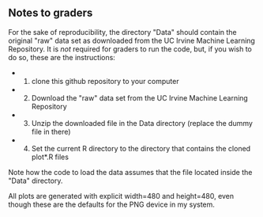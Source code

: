 ## Notes to graders

For the sake of reproducibility, the directory "Data" should contain the original
"raw" data set as downloaded from the UC Irvine Machine Learning Repository.
It is _not_ required for graders to run the code, but, if you wish to do so, these are the instructions:

* 1) clone this github repository to your computer
* 2) Download the "raw" data set from the UC Irvine Machine Learning Repository
* 3) Unzip the downloaded file in the Data directory (replace the dummy file in there)
* 4) Set the current R directory to the directory that contains the cloned plot*.R files

Note how the code to load the data assumes that the file located inside the "Data" directory.

All plots are generated with explicit width=480 and height=480, even though these
are the defaults for the PNG device in my system.
